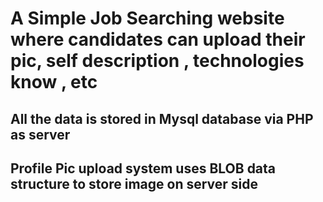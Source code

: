 # A Simple Job Searching website where candidates can upload their pic, self description , technologies know , etc

## All the data is stored in Mysql database via PHP as server
## Profile Pic upload system uses BLOB data structure to store image on server side
